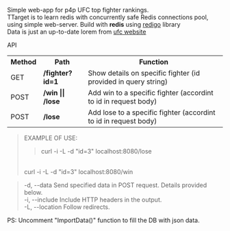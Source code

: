 Simple web-app for p4p UFC top fighter rankings.<br>
TTarget is to learn redis with concurrently safe Redis connections pool, using simple web-server.
Build with **redis** using <a href="https://github.com/gomodule/redigo">redigo</a> library
<br>
Data is just an up-to-date lorem from <a href="https://www.ufc.com/rankings">ufc website</a>

<table>API
<tr>
<th>Method</th>
<th>Path</th>
<th>Function</th>
</tr>
  <tr>
<td>GET</td>
    <td><b>/fighter?id=1</b></td>
    <td>Show details on specific fighter (id provided in query string)</td>
  </tr>
<tr>
<td>
POST
</td>
<td><b>/win || /lose</b></td>
<td>Add win to a specific fighter (accordint to id in request body)</td>
</tr>

<tr>
<td>POST</td>
<td><b>/lose</b></td>
<td>Add lose to a specific fighter (accordint to id in request body)</td>
</tr>
</table>

>EXAMPLE OF USE:
>> curl -i -L -d "id=3" localhost:8080/lose
> <br>
> curl -i -L -d "id=3" localhost:8080/win

>-d, --data <data> Send specified data in POST request. Details provided below.<br>
-i, --include Include HTTP headers in the output.<br>
-L, --location Follow redirects.<br>


PS: Uncomment "ImportData()" function to fill the DB with json data. 